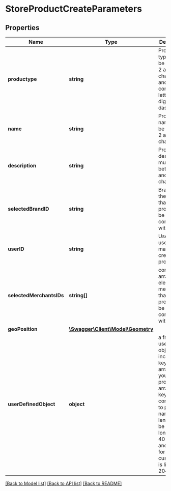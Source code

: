 # StoreProductCreateParameters

## Properties
Name | Type | Description | Notes
------------ | ------------- | ------------- | -------------
**productype** | **string** | Product type must be between 2 and 1084 characters and can contain only letters, digits and dashes | 
**name** | **string** | Product name must be between 2 and 1084 characters | 
**description** | **string** | Product description must be between 2 and 1284 characters | 
**selectedBrandID** | **string** | Brand ID for the Brand that the product will be connected with | [optional] 
**userID** | **string** | UserID for user who is making the creation of product | 
**selectedMerchantsIDs** | **string[]** | contain array with elements of merhant ids that the product will be connected with | [optional] 
**geoPosition** | [**\Swagger\Client\Model\Geometry**](Geometry.md) |  | [optional] 
**userDefinedObject** | **object** | a free form user defined object that includes a key - value array. Place your custom properties in array, the key corresponds to property name its length must be not longer that 40 chars and value for each custom key is limited to 2048 chars. | [optional] 

[[Back to Model list]](../README.md#documentation-for-models) [[Back to API list]](../README.md#documentation-for-api-endpoints) [[Back to README]](../README.md)


